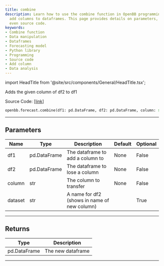 ```yaml
---
title: combine
description: Learn how to use the combine function in OpenBB programming library to
  add columns to dataframes. This page provides details on parameters, returns, and
  even source code.
keywords:
- Combine function
- Data manipulation
- Dataframes
- Forecasting model
- Python library
- Programming
- Source code
- Add column
- Data analysis
---
```


import HeadTitle from '@site/src/components/General/HeadTitle.tsx';

<HeadTitle title="forecast.combine - Reference | OpenBB SDK Docs" />

Adds the given column of df2 to df1

Source Code: [[link](https://github.com/OpenBB-finance/OpenBBTerminal/tree/main/openbb_terminal/forecast/forecast_model.py#L413)]

```python wordwrap
openbb.forecast.combine(df1: pd.DataFrame, df2: pd.DataFrame, column: str, dataset: str = "")
```

---

## Parameters

| Name | Type | Description | Default | Optional |
| ---- | ---- | ----------- | ------- | -------- |
| df1 | pd.DataFrame | The dataframe to add a column to | None | False |
| df2 | pd.DataFrame | The dataframe to lose a column | None | False |
| column | str | The column to transfer | None | False |
| dataset | str | A name for df2 (shows in name of new column) |  | True |


---

## Returns

| Type | Description |
| ---- | ----------- |
| pd.DataFrame | The new dataframe |
---

